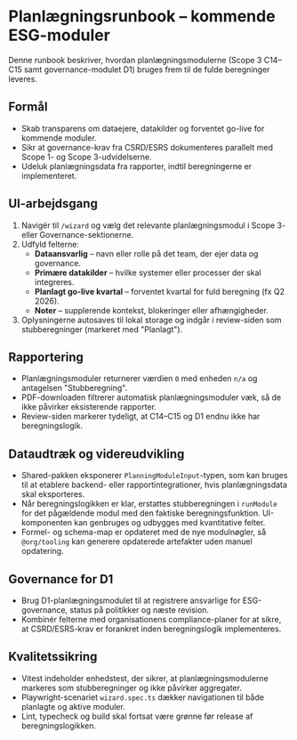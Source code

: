 # Planlægningsrunbook – kommende ESG-moduler

Denne runbook beskriver, hvordan planlægningsmodulerne (Scope 3 C14–C15 samt governance-modulet D1) bruges frem til de fulde
beregninger leveres.

## Formål

- Skab transparens om dataejere, datakilder og forventet go-live for kommende moduler.
- Sikr at governance-krav fra CSRD/ESRS dokumenteres parallelt med Scope 1- og Scope 3-udvidelserne.
- Udeluk planlægningsdata fra rapporter, indtil beregningerne er implementeret.

## UI-arbejdsgang

1. Navigér til `/wizard` og vælg det relevante planlægningsmodul i Scope 3- eller Governance-sektionerne.
2. Udfyld felterne:
   - **Dataansvarlig** – navn eller rolle på det team, der ejer data og governance.
   - **Primære datakilder** – hvilke systemer eller processer der skal integreres.
   - **Planlagt go-live kvartal** – forventet kvartal for fuld beregning (fx Q2 2026).
   - **Noter** – supplerende kontekst, blokeringer eller afhængigheder.
3. Oplysningerne autosaves til lokal storage og indgår i review-siden som stubberegninger (markeret med "Planlagt").

## Rapportering

- Planlægningsmoduler returnerer værdien `0` med enheden `n/a` og antagelsen "Stubberegning".
- PDF-downloaden filtrerer automatisk planlægningsmoduler væk, så de ikke påvirker eksisterende rapporter.
- Review-siden markerer tydeligt, at C14–C15 og D1 endnu ikke har beregningslogik.

## Dataudtræk og videreudvikling

- Shared-pakken eksponerer `PlanningModuleInput`-typen, som kan bruges til at etablere backend- eller rapportintegrationer, hvis
  planlægningsdata skal eksporteres.
- Når beregningslogikken er klar, erstattes stubberegningen i `runModule` for det pågældende modul med den faktiske
  beregningsfunktion. UI-komponenten kan genbruges og udbygges med kvantitative felter.
- Formel- og schema-map er opdateret med de nye modulnøgler, så `@org/tooling` kan generere opdaterede artefakter uden manuel
  opdatering.

## Governance for D1

- Brug D1-planlægningsmodulet til at registrere ansvarlige for ESG-governance, status på politikker og næste revision.
- Kombinér felterne med organisationens compliance-planer for at sikre, at CSRD/ESRS-krav er forankret inden beregningslogik
  implementeres.

## Kvalitetssikring

- Vitest indeholder enhedstest, der sikrer, at planlægningsmodulerne markeres som stubberegninger og ikke påvirker aggregater.
- Playwright-scenariet `wizard.spec.ts` dækker navigationen til både planlagte og aktive moduler.
- Lint, typecheck og build skal fortsat være grønne før release af beregningslogikken.
